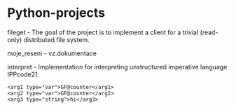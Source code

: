 # Python-projects

fileget - The goal of the project is to implement a client for a trivial (read-only) distributed file system.

moje_reseni - vz.dokumentace

interpret - Implementation for interpreting unstructured imperative language IPPcode21.

<?xml version="1.0" encoding="UTF-8"?>

<program language="IPPcode21">
  
  <instruction order="1" opccode="CONCAT">
    
    <arg1 type="var">GF@counter</arg1>
    <arg2 type="var">GF@counter</arg2>
    <arg3 type="string">hi</arg3>
  </instruction>
 </program>
         
